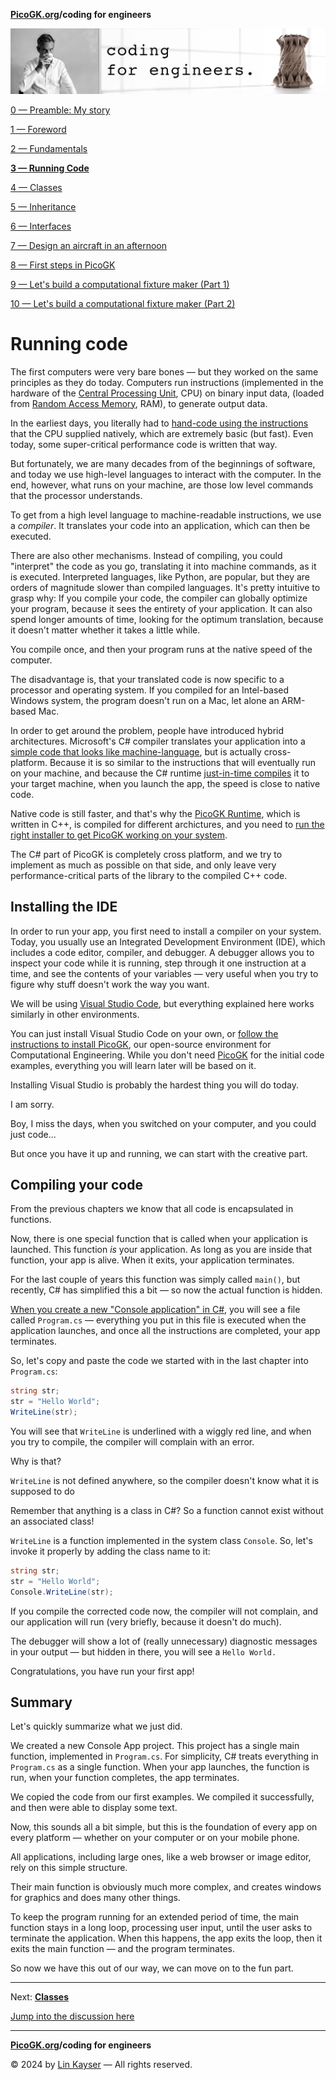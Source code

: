 **[PicoGK.org](https://picogk.org)/coding for engineers**

![Coding for Engineers](assets/CodingforEngineers.jpg)

[0 — Preamble: My story](README.md)

[1 — Foreword](1-foreword.md)

[2 — Fundamentals](2-fundamentals.md)

[**3 — Running Code**](3-running-code.md)

[4 — Classes](4-classes.md)

[5 — Inheritance](5-inheritance.md)

[6 — Interfaces](6-interfaces.md)

[7 — Design an aircraft in an afternoon](7-design-an-aircraft-in-an-afternoon.md)

[8 — First steps in PicoGK](8-first-steps-in-picogk.md)

[9 — Let's build a computational fixture maker (Part 1)](9-computational-fixture-maker.md)

[10 — Let's build a computational fixture maker (Part 2)](10-computational-fixture-maker-2.md)

# Running code

The first computers were very bare bones — but they worked on the same principles as they do today. Computers run instructions (implemented in the hardware of the [Central Processing Unit](https://en.wikipedia.org/wiki/Central_processing_unit), CPU) on binary input data, (loaded from [Random Access Memory](https://en.wikipedia.org/wiki/Random-access_memory), RAM), to generate output data.

In the earliest days, you literally had to [hand-code using the instructions](https://en.wikipedia.org/wiki/Assembly_language) that the CPU supplied natively, which are extremely basic (but fast). Even today, some super-critical performance code is written that way.

But fortunately, we are many decades from of the beginnings of software, and today we use high-level languages to interact with the computer. In the end, however, what runs on your machine, are those low level commands that the processor understands.

To get from a high level language to machine-readable instructions, we use a *compiler*. It translates your code into an application, which can then be executed.

There are also other mechanisms. Instead of compiling, you could "interpret" the code as you go, translating it into machine commands, as it is executed. Interpreted languages, like Python, are popular, but they are orders of magnitude slower than compiled languages. It's pretty intuitive to grasp why: If you compile your code, the compiler can globally optimize your program, because it sees the entirety of your application. It can also spend longer amounts of time, looking for the optimum translation, because it doesn't matter whether it takes a little while. 

You compile once, and then your program runs at the native speed of the computer.

The disadvantage is, that your translated code is now specific to a processor and operating system. If you compiled for an Intel-based Windows system, the program doesn't run on a Mac, let alone an ARM-based Mac.

In order to get around the problem, people have introduced hybrid architectures. Microsoft's C# compiler translates your application into a [simple code that looks like machine-language](https://en.wikipedia.org/wiki/Bytecode), but is actually cross-platform. Because it is so similar to the instructions that will eventually run on your machine, and because the C# runtime [just-in-time compiles](https://en.wikipedia.org/wiki/Just-in-time_compilation) it to your target machine, when you launch the app, the speed is close to native code.

Native code is still faster, and that's why the [PicoGK Runtime](https://github.com/leap71/PicoGKRuntime), which is written in C++, is compiled for different archictures, and you need to [run the right installer to get PicoGK working on your system](https://github.com/leap71/PicoGK/releases).

The C# part of PicoGK is completely cross platform, and we try to implement as much as possible on that side, and only leave very performance-critical parts of the library to the compiled C++ code.

## Installing the IDE

In order to run your app, you first need to install a compiler on your system. Today, you usually use an Integrated Development Environment (IDE), which includes a code editor, compiler, and debugger. A debugger allows you to inspect your code while it is running, step through it one instruction at a time, and see the contents of your variables — very useful when you try to figure why stuff doesn't work the way you want.

We will be using [Visual Studio Code](https://code.visualstudio.com/), but everything explained here works similarly in other environments.

You can just install Visual Studio Code on your own, or [follow the instructions to install PicoGK](https://github.com/leap71/PicoGK/blob/main/Documentation), our open-source environment for Computational Engineering. While you don't need [PicoGK](https://picogk.org) for the initial code examples, everything you will learn later will be based on it.

Installing Visual Studio is probably the hardest thing you will do today. 

I am sorry.

Boy, I miss the days, when you switched on your computer, and you could just code...

But once you have it up and running, we can start with the creative part.

## Compiling your code

From the previous chapters we know that all code is encapsulated in functions. 

Now, there is one special function that is called when your application is launched. This function *is* your application. As long as you are inside that function, your app is alive. When it exits, your application terminates.

For the last couple of years this function was simply called `main()`, but recently, C# has simplified this a bit — so now the actual function is hidden.

[When you create a new "Console application" in C#](https://learn.microsoft.com/en-us/dotnet/core/tutorials/with-visual-studio-code), you will see a file called `Program.cs` — everything you put in this file is executed when the application launches, and once all the instructions are completed, your app terminates.

So, let's copy and paste the code we started with in the last chapter into `Program.cs`:

```c#
string str;
str = "Hello World";
WriteLine(str);
```

You will see that `WriteLine` is underlined with a wiggly red line, and when you try to compile, the compiler will complain with an error.

Why is that?

`WriteLine` is not defined anywhere, so the compiler doesn't know what it is supposed to do 

Remember that anything is a class in C#? So a function cannot exist without an associated class!

`WriteLine` is a function implemented in the system class `Console`. So, let's invoke it properly by adding the class name to it:

```c#
string str;
str = "Hello World";
Console.WriteLine(str);
```

If you compile the corrected code now, the compiler will not complain, and our application will run (very briefly, because it doesn't do much).

The debugger will show a lot of (really unnecessary) diagnostic messages in your output — but hidden in there, you will see a `Hello World.`

Congratulations, you have run your first app!

## Summary

Let's quickly summarize what we just did.

We created a new Console App project. This project has a single main function, implemented in `Program.cs`. For simplicity, C# treats everything in `Program.cs` as a single function. When your app launches, the function is run, when your function completes, the app terminates.

We copied the code from our first examples. We compiled it successfully, and then were able to display some text. 

Now, this sounds all a bit simple, but this is the foundation of every app on every platform — whether on your computer or on your mobile phone. 

All applications, including large ones, like a web browser or image editor, rely on this simple structure. 

Their main function is obviously much more complex, and creates windows for graphics and does many other things. 

To keep the program running for an extended period of time, the main function stays in a long loop, processing user input, until the user asks to terminate the application. When this happens, the app exits the loop, then it exits the main function — and the program terminates.

So now we have this out of our way, we can move on to the fun part.

-----

Next: [**Classes**](4-classes.md)

[Jump into the discussion here](https://github.com/leap71/PicoGK/discussions/categories/coding-for-computational-engineers)

------

**[PicoGK.org](https://picogk.org)/coding for engineers**

© 2024 by [Lin Kayser](https://www.linkedin.com/in/linkayser/) — All rights reserved.
